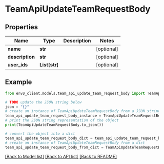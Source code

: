 # TeamApiUpdateTeamRequestBody


## Properties

Name | Type | Description | Notes
------------ | ------------- | ------------- | -------------
**name** | **str** |  | [optional] 
**description** | **str** |  | [optional] 
**user_ids** | **List[str]** |  | [optional] 

## Example

```python
from env0_client.models.team_api_update_team_request_body import TeamApiUpdateTeamRequestBody

# TODO update the JSON string below
json = "{}"
# create an instance of TeamApiUpdateTeamRequestBody from a JSON string
team_api_update_team_request_body_instance = TeamApiUpdateTeamRequestBody.from_json(json)
# print the JSON string representation of the object
print(TeamApiUpdateTeamRequestBody.to_json())

# convert the object into a dict
team_api_update_team_request_body_dict = team_api_update_team_request_body_instance.to_dict()
# create an instance of TeamApiUpdateTeamRequestBody from a dict
team_api_update_team_request_body_from_dict = TeamApiUpdateTeamRequestBody.from_dict(team_api_update_team_request_body_dict)
```
[[Back to Model list]](../README.md#documentation-for-models) [[Back to API list]](../README.md#documentation-for-api-endpoints) [[Back to README]](../README.md)


